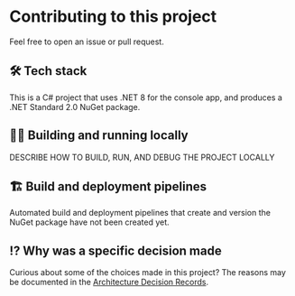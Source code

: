# Contributing to this project

Feel free to open an issue or pull request.

## 🛠 Tech stack

This is a C# project that uses .NET 8 for the console app, and produces a .NET Standard 2.0 NuGet package.

## 🏃‍♂️ Building and running locally

DESCRIBE HOW TO BUILD, RUN, AND DEBUG THE PROJECT LOCALLY

## 🏗 Build and deployment pipelines

Automated build and deployment pipelines that create and version the NuGet package have not been created yet.

## ⁉ Why was a specific decision made

Curious about some of the choices made in this project?
The reasons may be documented in the [Architecture Decision Records](/docs/ArchitectureDecisionRecords/).
